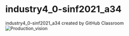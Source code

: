 # industry4_0-sinf2021_a34
industry4_0-sinf2021_a34 created by GitHub Classroom
![Production_vision](https://user-images.githubusercontent.com/78810496/108132578-fc9f9480-70aa-11eb-9139-7d9e119ac6d3.png)
